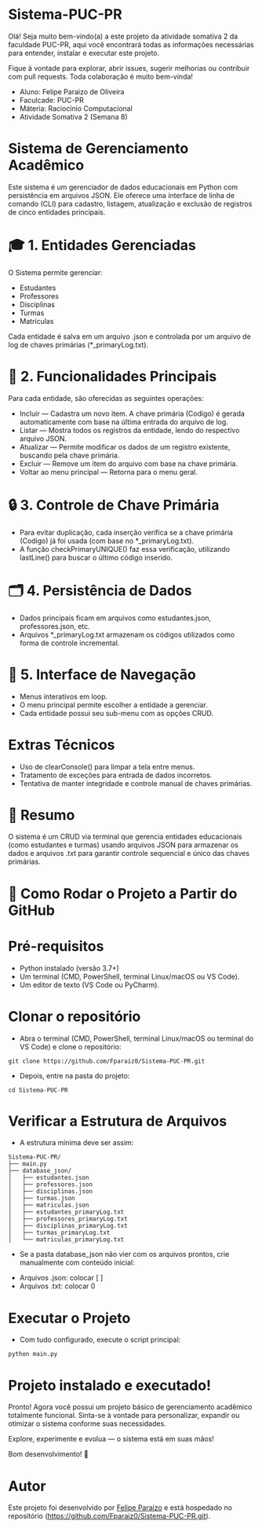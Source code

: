 # Sistema-PUC-PR

Olá! Seja muito bem-vindo(a) a este projeto da atividade somativa 2 da faculdade PUC-PR, aqui você encontrará todas as informações necessárias para entender, instalar e executar este projeto. 

Fique à vontade para explorar, abrir issues, sugerir melhorias ou contribuir com pull requests. Toda colaboração é muito bem-vinda!

* Aluno: Felipe Paraizo de Oliveira 
* Faculcade: PUC-PR
* Máteria: Raciocínio Computacional
* Atividade Somativa 2 (Semana 8)

# Sistema de Gerenciamento Acadêmico

Este sistema é um gerenciador de dados educacionais em Python com persistência em arquivos JSON. Ele oferece uma interface de linha de comando (CLI) para cadastro, listagem, atualização e exclusão de registros de cinco entidades principais.

# 🎓 1. Entidades Gerenciadas
 
O Sistema permite gerenciar: 

* Estudantes
* Professores
* Disciplinas
* Turmas
* Matrículas

Cada entidade é salva em um arquivo .json e controlada por um arquivo de log de chaves primárias (*_primaryLog.txt).

# 📂 2. Funcionalidades Principais

Para cada entidade, são oferecidas as seguintes operações:

* Incluir — Cadastra um novo item. A chave primária (Codigo) é gerada automaticamente com base na última entrada do arquivo de log.
* Listar — Mostra todos os registros da entidade, lendo do respectivo arquivo JSON.
* Atualizar — Permite modificar os dados de um registro existente, buscando pela chave primária.
* Excluir — Remove um item do arquivo com base na chave primária.
* Voltar ao menu principal — Retorna para o menu geral.

# 🔒 3. Controle de Chave Primária

* Para evitar duplicação, cada inserção verifica se a chave primária (Codigo) já foi usada (com base no *_primaryLog.txt).
* A função checkPrimaryUNIQUE() faz essa verificação, utilizando lastLine() para buscar o último código inserido.

# 🗂️ 4. Persistência de Dados

* Dados principais ficam em arquivos como estudantes.json, professores.json, etc.
* Arquivos *_primaryLog.txt armazenam os códigos utilizados como forma de controle incremental.

# 🧾 5. Interface de Navegação

* Menus interativos em loop.
* O menu principal permite escolher a entidade a gerenciar.
* Cada entidade possui seu sub-menu com as opções CRUD.

# Extras Técnicos

* Uso de clearConsole() para limpar a tela entre menus.
* Tratamento de exceções para entrada de dados incorretos.
* Tentativa de manter integridade e controle manual de chaves primárias.

# 📌 Resumo

O sistema é um CRUD via terminal que gerencia entidades educacionais (como estudantes e turmas) usando arquivos JSON para armazenar os dados e arquivos .txt para garantir controle sequencial e único das chaves primárias.

# 🚀 Como Rodar o Projeto a Partir do GitHub

# Pré-requisitos 

* Python instalado (versão 3.7+)
* Um terminal (CMD, PowerShell, terminal Linux/macOS ou VS Code).
* Um editor de texto (VS Code ou PyCharm).

# Clonar o repositório  

- Abra o terminal (CMD, PowerShell, terminal Linux/macOS ou terminal do VS Code) e clone o repositório: 
```
git clone https://github.com/Fparaiz0/Sistema-PUC-PR.git
```

- Depois, entre na pasta do projeto: 
```
cd Sistema-PUC-PR
```

# Verificar a Estrutura de Arquivos

- A estrutura mínima deve ser assim: 
```
Sistema-PUC-PR/
├── main.py
├── database_json/
│   ├── estudantes.json
│   ├── professores.json
│   ├── disciplinas.json
│   ├── turmas.json
│   ├── matriculas.json
│   ├── estudantes_primaryLog.txt
│   ├── professores_primaryLog.txt
│   ├── disciplinas_primaryLog.txt
│   ├── turmas_primaryLog.txt
│   └── matriculas_primaryLog.txt
```

- Se a pasta database_json não vier com os arquivos prontos, crie manualmente com conteúdo inicial:

* Arquivos .json: colocar [ ]
* Arquivos .txt: colocar 0

# Executar o Projeto 

- Com tudo configurado, execute o script principal: 
```
python main.py
```

# Projeto instalado e executado! 

Pronto! Agora você possui um projeto básico de gerenciamento acadêmico totalmente funcional.
Sinta-se à vontade para personalizar, expandir ou otimizar o sistema conforme suas necessidades.

Explore, experimente e evolua — o sistema está em suas mãos!

Bom desenvolvimento! 🚀

# Autor

Este projeto foi desenvolvido por [Felipe Paraizo](https://github.com/Fparaiz0) e está hospedado no repositório (https://github.com/Fparaiz0/Sistema-PUC-PR.git). 